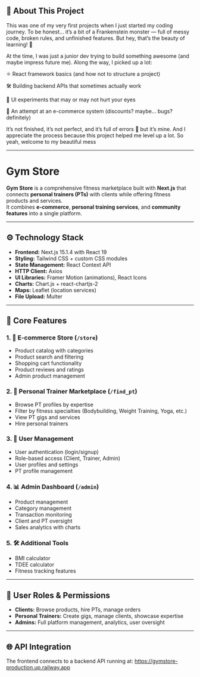 ## 🚀 About This Project

This was one of my very first projects when I just started my coding journey.
To be honest… it’s a bit of a Frankenstein monster — full of messy code, broken rules, and unfinished features. But hey, that’s the beauty of learning! 🎉

At the time, I was just a junior dev trying to build something awesome (and maybe impress future me). Along the way, I picked up a lot:

⚛️ React framework basics (and how not to structure a project)

🛠️ Building backend APIs that sometimes actually work

🎨 UI experiments that may or may not hurt your eyes

🛒 An attempt at an e-commerce system (discounts? maybe… bugs? definitely)

It’s not finished, it’s not perfect, and it’s full of errors 🐛 but it’s mine. And I appreciate the process because this project helped me level up a lot. So yeah, welcome to my beautiful mess

---
# Gym Store

**Gym Store** is a comprehensive fitness marketplace built with **Next.js** that connects **personal trainers (PTs)** with clients while offering fitness products and services.  
It combines **e-commerce**, **personal training services**, and **community features** into a single platform.

---

## ⚙️ Technology Stack
- **Frontend:** Next.js 15.1.4 with React 19  
- **Styling:** Tailwind CSS + custom CSS modules  
- **State Management:** React Context API  
- **HTTP Client:** Axios  
- **UI Libraries:** Framer Motion (animations), React Icons  
- **Charts:** Chart.js + react-chartjs-2  
- **Maps:** Leaflet (location services)  
- **File Upload:** Multer  

---

## 🎯 Core Features

### 1. 🛒 E-commerce Store (`/store`)
- Product catalog with categories  
- Product search and filtering  
- Shopping cart functionality  
- Product reviews and ratings  
- Admin product management  

### 2. 🤝 Personal Trainer Marketplace (`/find_pt`)
- Browse PT profiles by expertise  
- Filter by fitness specialties (Bodybuilding, Weight Training, Yoga, etc.)  
- View PT gigs and services  
- Hire personal trainers  

### 3. 👤 User Management
- User authentication (login/signup)  
- Role-based access (Client, Trainer, Admin)  
- User profiles and settings  
- PT profile management  

### 4. 📊 Admin Dashboard (`/admin`)
- Product management  
- Category management  
- Transaction monitoring  
- Client and PT oversight  
- Sales analytics with charts  

### 5. 🛠️ Additional Tools
- BMI calculator  
- TDEE calculator  
- Fitness tracking features  

---

## 🔐 User Roles & Permissions
- **Clients:** Browse products, hire PTs, manage orders  
- **Personal Trainers:** Create gigs, manage clients, showcase expertise  
- **Admins:** Full platform management, analytics, user oversight  

---

## 🌐 API Integration
The frontend connects to a backend API running at: https://gymstore-production.up.railway.app


